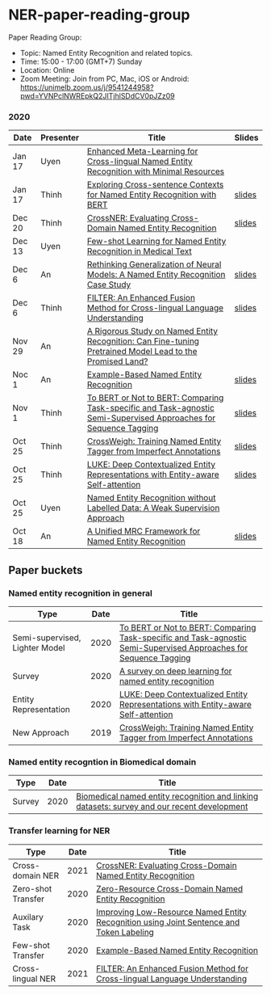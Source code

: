 # NER-paper-reading-group
Paper Reading Group:

- Topic: Named Entity Recognition and related topics.
- Time: 15:00 - 17:00 (GMT+7) Sunday 
- Location: Online
- Zoom Meeting: 
Join from PC, Mac, iOS or Android: https://unimelb.zoom.us/j/9541244958?pwd=YVNPclNWREpkQ2JITjhlSDdCV0pJZz09


### 2020
|Date|Presenter|Title|Slides|
|---|---|---|---|
|Jan 17|Uyen|[Enhanced Meta-Learning for Cross-lingual Named Entity Recognition with Minimal Resources](https://arxiv.org/pdf/1911.06161.pdf)||
|Jan 17|Thinh|[Exploring Cross-sentence Contexts for Named Entity Recognition with BERT](https://www.aclweb.org/anthology/2020.coling-main.78/)|[slides]()|
|Dec 20|Thinh|[CrossNER: Evaluating Cross-Domain Named Entity Recognition](https://arxiv.org/abs/2012.04373)|[slides](https://zihanliu1026.medium.com/crossner-evaluating-cross-domain-named-entity-recognition-1a3ee2c1c42b)|
|Dec 13|Uyen|[Few-shot Learning for Named Entity Recognition in Medical Text](https://arxiv.org/ftp/arxiv/papers/1811/1811.05468.pdf)||
|Dec 6|An|[Rethinking Generalization of Neural Models: A Named Entity Recognition Case Study](https://arxiv.org/pdf/2001.03844.pdf)|[slides](https://docs.google.com/presentation/d/11g67PmOF1GPKtHMQjx5xRYZEFSc_GBk4jKRaRxz0UuI/edit?usp=sharing)|
|Dec 6|Thinh|[FILTER: An Enhanced Fusion Method for Cross-lingual Language Understanding](https://arxiv.org/abs/2009.05166)|[slides](https://zhegan27.github.io/Papers/filter_slides.pdf)|
|Nov 29| An | [A Rigorous Study on Named Entity Recognition: Can Fine-tuning Pretrained Model Lead to the Promised Land?](https://arxiv.org/pdf/2004.12126.pdf)||
|Noc 1 | An | [Example-Based Named Entity Recognition](https://arxiv.org/pdf/2008.10570.pdf) | [slides](https://docs.google.com/presentation/d/1QJv54IcQnYwCzFmvjJNUpCgYDD1egiq0IVUpZIP11D0/edit?usp=sharing)|
|Nov 1 | Thinh | [To BERT or Not to BERT: Comparing Task-specific and Task-agnostic Semi-Supervised Approaches for Sequence Tagging](https://arxiv.org/pdf/2010.14042.pdf)|[slides](https://docs.google.com/presentation/d/1EsDTgi2plPVlaM2RsCb4MyvwbY1UEzlwTnhoGShOlWo/edit?usp=sharing)|
| Oct 25 | Thinh | [CrossWeigh: Training Named Entity Tagger from Imperfect Annotations](https://www.aclweb.org/anthology/D19-1519) |[slides](https://docs.google.com/presentation/d/1YJSdFpJeIPaOoDkRk8T9DCPOpa6y51izx_ZFlMM50s4/edit)|
| Oct 25 | Thinh | [LUKE: Deep Contextualized Entity Representations with Entity-aware Self-attention](https://arxiv.org/abs/2010.01057)| [slides](https://docs.google.com/presentation/d/1UQ5jpBlybK5PA0d9f-WTGNN04Hz13zGGQ28L1V33rJA/edit#slide=id.ga0679e60f6_1_74)|
| Oct 25 | Uyen | [Named Entity Recognition without Labelled Data: A Weak Supervision Approach](https://www.aclweb.org/anthology/2020.acl-main.139.pdf) ||
| Oct 18 | An | [A Unified MRC Framework for Named Entity Recognition](https://arxiv.org/abs/1910.11476) |[slides](https://docs.google.com/presentation/d/1r6ffMBY4CacrTKGzXnGawyCvYI-MdKY49zM__Hhz0Vw/edit?usp=sharing)|

## Paper buckets
### Named entity recognition in general
|Type|Date|Title|
|---|---|---|
|Semi-supervised, Lighter Model| 2020 | [To BERT or Not to BERT: Comparing Task-specific and Task-agnostic Semi-Supervised Approaches for Sequence Tagging](https://arxiv.org/pdf/2010.14042.pdf)
|Survey| 2020 | [A survey on deep learning for named entity recognition](https://ieeexplore.ieee.org/document/9039685)|
|Entity Representation| 2020 | [LUKE: Deep Contextualized Entity Representations with Entity-aware Self-attention](https://arxiv.org/abs/2010.01057)|
|New Approach| 2019 | [CrossWeigh: Training Named Entity Tagger from Imperfect Annotations](https://www.aclweb.org/anthology/D19-1519/)|
### Named entity recogntion in Biomedical domain
|Type|Date|Title|
|---|---|---|
|Survey| 2020 | [Biomedical named entity recognition and linking datasets: survey and our recent development](https://academic.oup.com/bib/advance-article-abstract/doi/10.1093/bib/bbaa054/5850239)|

### Transfer learning for NER
|Type|Date|Title|
|---|---|---|
| Cross-domain NER | 2021 | [CrossNER: Evaluating Cross-Domain Named Entity Recognition](https://arxiv.org/abs/2012.04373)|
| Zero-shot Transfer | 2020 | [Zero-Resource Cross-Domain Named Entity Recognition](https://arxiv.org/pdf/2002.05923.pdf)|
|Auxilary Task| 2020 | [Improving Low-Resource Named Entity Recognition using Joint Sentence and Token Labeling](https://www.aclweb.org/anthology/2020.acl-main.523/)|
|Few-shot Transfer | 2020 | [Example-Based Named Entity Recognition](https://arxiv.org/pdf/2008.10570.pdf) |
|Cross-lingual NER | 2021 | [FILTER: An Enhanced Fusion Method for Cross-lingual Language Understanding](https://arxiv.org/abs/2009.05166)|
